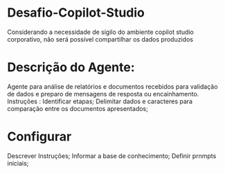 # Desafio-Copilot-Studio
Considerando a necessidade de sigilo do ambiente copilot studio corporativo, não será possível compartilhar os dados produzidos 

# Descrição do Agente: 
Agente para análise de relatórios e documentos recebidos para validação de dados e preparo de mensagens de resposta ou encainhamento.
Instruções :
Identificar etapas;
Delimitar dados e caracteres para comparação entre os documentos apresentados;

# Configurar
Descrever Instruções;
Informar a base de conhecimento;
Definir prnmpts iniciais; 
